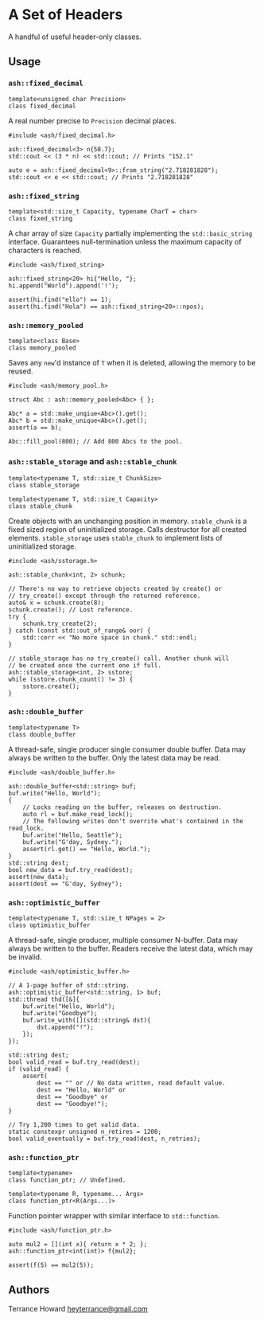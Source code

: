 # A Set of Headers
A handful of useful header-only classes.

## Usage

### `ash::fixed_decimal`

```
template<unsigned char Precision>
class fixed_decimal
```
A real number precise to `Precision` decimal places.

```
#include <ash/fixed_decimal.h>

ash::fixed_decimal<3> n{50.7};
std::cout << (3 * n) << std::cout; // Prints "152.1"

auto e = ash::fixed_decimal<9>::from_string("2.718281828");
std::cout << e << std::cout; // Prints "2.718281828"
```

### `ash::fixed_string`

```
template<std::size_t Capacity, typename CharT = char>
class fixed_string
```
A char array of size `Capacity` partially implementing the `std::basic_string`
interface. Guarantees null-termination unless the maximum capacity of
characters is reached.

```
#include <ash/fixed_string>

ash::fixed_string<20> hi{"Hello, "};
hi.append("World").append('!');

assert(hi.find("ello") == 1);
assert(hi.find("Hola") == ash::fixed_string<20>::npos);
```

### `ash::memory_pooled`

```
template<class Base>
class memory_pooled
```
Saves any `new`'d instance of `T` when it is deleted, allowing the memory to be
reused.

```
#include <ash/memory_pool.h>

struct Abc : ash::memory_pooled<Abc> { };

Abc* a = std::make_unqiue<Abc>().get();
Abc* b = std::make_unique<Abc>().get();
assert(a == b);

Abc::fill_pool(800); // Add 800 Abcs to the pool.
```

### `ash::stable_storage` and `ash::stable_chunk`

```
template<typename T, std::size_t ChunkSize>
class stable_storage

template<typename T, std::size_t Capacity>
class stable_chunk
```

Create objects with an unchanging position in memory.
`stable_chunk` is a fixed sized region of uninitialized storage. Calls
destructor for all created elements. `stable_storage` uses `stable_chunk` to
implement lists of uninitialized storage.

```
#include <ash/sstorage.h>

ash::stable_chunk<int, 2> schunk;

// There's no way to retrieve objects created by create() or
// try_create() except through the returned reference.
auto& x = schunk.create(8);
schunk.create(); // Lost reference.
try {
    schunk.try_create(2);
} catch (const std::out_of_range& oor) {
    std::cerr << "No more space in chunk." std::endl;
}

// stable_storage has no try_create() call. Another chunk will
// be created once the current one if full.
ash::stable_storage<int, 2> sstore;
while (sstore.chunk_count() != 3) {
    sstore.create();
}
```

### `ash::double_buffer`

```
template<typename T>
class double_buffer
```

A thread-safe, single producer single consumer double buffer. Data may always
be written to the buffer. Only the latest data may be read.

```
#include <ash/double_buffer.h>

ash::double_buffer<std::string> buf;
buf.write("Hello, World");
{
    // Locks reading on the buffer, releases on destruction.
    auto rl = buf.make_read_lock();
    // The following writes don't overrite what's contained in the read_lock.
    buf.write("Hello, Seattle");
    buf.write("G'day, Sydney.");
    assert(rl.get() == "Hello, World.");
}
std::string dest;
bool new_data = buf.try_read(dest);
assert(new_data);
assert(dest == "G'day, Sydney");
```
### `ash::optimistic_buffer`

```
template<typename T, std::size_t NPages = 2>
class optimistic_buffer
```

A thread-safe, single producer, multiple consumer N-buffer. Data may always be
written to the buffer. Readers receive the latest data, which may be invalid.

```
#include <ash/optimistic_buffer.h>

// A 1-page buffer of std::string.
ash::optimistic_buffer<std::string, 1> buf;
std::thread thd([&]{
    buf.write("Hello, World");
    buf.write("Goodbye");
    buf.write_with([](std::string& dst){
        dst.append("!");
    });
});

std::string dest;
bool valid_read = buf.try_read(dest);
if (valid_read) {
    assert(
        dest == "" or // No data written, read default value.
        dest == "Hello, World" or
        dest == "Goodbye" or
        dest == "Goodbye!");
}

// Try 1,200 times to get valid data.
static constexpr unsigned n_retires = 1200;
bool valid_eventually = buf.try_read(dest, n_retries);
```


### `ash::function_ptr`

```
template<typename>
class function_ptr; // Undefined.

template<typename R, typename... Args>
class function_ptr<R(Args...)>
```
Function pointer wrapper with similar interface to `std::function`.

```
#include <ash/function_ptr.h>

auto mul2 = [](int x){ return x * 2; };
ash::function_ptr<int(int)> f{mul2};

assert(f(5) == mul2(5));
```

## Authors
Terrance Howard <heyterrance@gmail.com>

